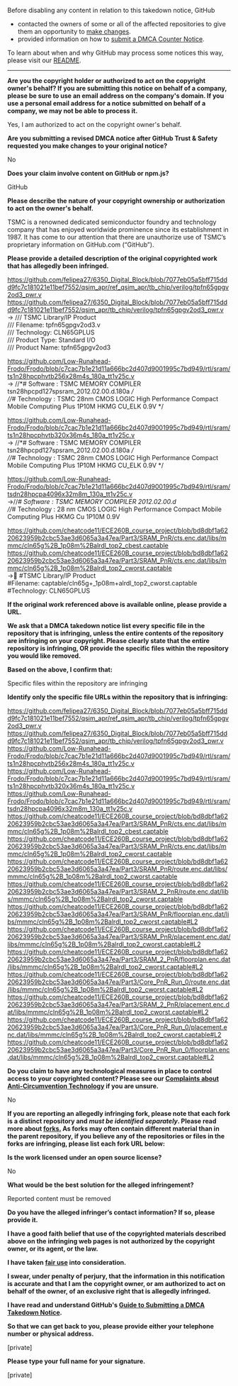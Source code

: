 Before disabling any content in relation to this takedown notice, GitHub
- contacted the owners of some or all of the affected repositories to give them an opportunity to [make changes](https://docs.github.com/en/github/site-policy/dmca-takedown-policy#a-how-does-this-actually-work).
- provided information on how to [submit a DMCA Counter Notice](https://docs.github.com/en/articles/guide-to-submitting-a-dmca-counter-notice).

To learn about when and why GitHub may process some notices this way, please visit our [README](https://github.com/github/dmca/blob/master/README.md#anatomy-of-a-takedown-notice).

---

**Are you the copyright holder or authorized to act on the copyright owner's behalf? If you are submitting this notice on behalf of a company, please be sure to use an email address on the company's domain. If you use a personal email address for a notice submitted on behalf of a company, we may not be able to process it.**

Yes, I am authorized to act on the copyright owner's behalf.

**Are you submitting a revised DMCA notice after GitHub Trust & Safety requested you make changes to your original notice?**

No

**Does your claim involve content on GitHub or npm.js?**

GitHub

**Please describe the nature of your copyright ownership or authorization to act on the owner's behalf.**

TSMC is a renowned dedicated semiconductor foundry and technology company that has enjoyed worldwide prominence since its establishment in 1987. It has come to our attention that there are unauthorize use of TSMC’s proprietary information on GitHub.com (“GitHub”).

**Please provide a detailed description of the original copyrighted work that has allegedly been infringed.**

https://github.com/felipea27/6350_Digital_Block/blob/7077eb05a5bff715ddd9fc7c181021e11bef7552/qsim_apr/ref_qsim_apr/tb_chip/verilog/tpfn65gpgv2od3_pwr.v  
https://github.com/felipea27/6350_Digital_Block/blob/7077eb05a5bff715ddd9fc7c181021e11bef7552/qsim_apr/tb_chip/verilog/tpfn65gpgv2od3_pwr.v  
-> /// TSMC Library/IP Product  
/// Filename: tpfn65gpgv2od3.v  
/// Technology: CLN65GPLUS  
/// Product Type: Standard I/O  
/// Product Name: tpfn65gpgv2od3  

https://github.com/Low-Runahead-Frodo/Frodo/blob/c7cac7b1e21d11a666bc2d407d9001995c7bd949/rtl/sram/ts1n28hpcphvtb256x28m4s_180a_tt1v25c.v  
-> //*# Software : TSMC MEMORY COMPILER tsn28hpcpd127spsram_2012.02.00.d.180a */  
//*# Technology : TSMC 28nm CMOS LOGIC High Performance Compact Mobile Computing Plus 1P10M HKMG CU_ELK 0.9V */  

https://github.com/Low-Runahead-Frodo/Frodo/blob/c7cac7b1e21d11a666bc2d407d9001995c7bd949/rtl/sram/ts1n28hpcphvtb320x36m4s_180a_tt1v25c.v  
-> //*# Software : TSMC MEMORY COMPILER tsn28hpcpd127spsram_2012.02.00.d.180a */  
//*# Technology : TSMC 28nm CMOS LOGIC High Performance Compact Mobile Computing Plus 1P10M HKMG CU_ELK 0.9V */  

https://github.com/Low-Runahead-Frodo/Frodo/blob/c7cac7b1e21d11a666bc2d407d9001995c7bd949/rtl/sram/tsdn28hpcpa4096x32m8m_130a_tt1v25c.v  
->//*# Software : TSMC MEMORY COMPILER 2012.02.00.d  
//*# Technology : 28 nm CMOS LOGIC High Performance Compact Mobile Computing Plus HKMG Cu 1P10M 0.9V  

https://github.com/cheatcode11/ECE260B_course_project/blob/bd8dbf1a6220623959b2cbc53ae3d6065a3a47ea/Part3/SRAM_PnR/cts.enc.dat/libs/mmmc/cln65g%2B_1p08m%2Balrdl_top2_cbest.captable  
https://github.com/cheatcode11/ECE260B_course_project/blob/bd8dbf1a6220623959b2cbc53ae3d6065a3a47ea/Part3/SRAM_PnR/cts.enc.dat/libs/mmmc/cln65g%2B_1p08m%2Balrdl_top2_cworst.captable  
-> #TSMC Library/IP Product  
#Filename: captable/cln65g+_1p08m+alrdl_top2_cworst.captable  
#Technology: CLN65GPLUS

**If the original work referenced above is available online, please provide a URL.**

**We ask that a DMCA takedown notice list every specific file in the repository that is infringing, unless the entire contents of the repository are infringing on your copyright. Please clearly state that the entire repository is infringing, OR provide the specific files within the repository you would like removed.**

**Based on the above, I confirm that:**

Specific files within the repository are infringing

**Identify only the specific file URLs within the repository that is infringing:**

https://github.com/felipea27/6350_Digital_Block/blob/7077eb05a5bff715ddd9fc7c181021e11bef7552/qsim_apr/ref_qsim_apr/tb_chip/verilog/tpfn65gpgv2od3_pwr.v  
https://github.com/felipea27/6350_Digital_Block/blob/7077eb05a5bff715ddd9fc7c181021e11bef7552/qsim_apr/tb_chip/verilog/tpfn65gpgv2od3_pwr.v  
https://github.com/Low-Runahead-Frodo/Frodo/blob/c7cac7b1e21d11a666bc2d407d9001995c7bd949/rtl/sram/ts1n28hpcphvtb256x28m4s_180a_tt1v25c.v  
https://github.com/Low-Runahead-Frodo/Frodo/blob/c7cac7b1e21d11a666bc2d407d9001995c7bd949/rtl/sram/ts1n28hpcphvtb320x36m4s_180a_tt1v25c.v  
https://github.com/Low-Runahead-Frodo/Frodo/blob/c7cac7b1e21d11a666bc2d407d9001995c7bd949/rtl/sram/tsdn28hpcpa4096x32m8m_130a_tt1v25c.v  
https://github.com/cheatcode11/ECE260B_course_project/blob/bd8dbf1a6220623959b2cbc53ae3d6065a3a47ea/Part3/SRAM_PnR/cts.enc.dat/libs/mmmc/cln65g%2B_1p08m%2Balrdl_top2_cbest.captable  
https://github.com/cheatcode11/ECE260B_course_project/blob/bd8dbf1a6220623959b2cbc53ae3d6065a3a47ea/Part3/SRAM_PnR/cts.enc.dat/libs/mmmc/cln65g%2B_1p08m%2Balrdl_top2_cworst.captable  
https://github.com/cheatcode11/ECE260B_course_project/blob/bd8dbf1a6220623959b2cbc53ae3d6065a3a47ea/Part3/SRAM_PnR/route.enc.dat/libs/mmmc/cln65g%2B_1p08m%2Balrdl_top2_cworst.captable  
https://github.com/cheatcode11/ECE260B_course_project/blob/bd8dbf1a6220623959b2cbc53ae3d6065a3a47ea/Part3/SRAM_2_PnR/route.enc.dat/libs/mmmc/cln65g%2B_1p08m%2Balrdl_top2_cworst.captable  
https://github.com/cheatcode11/ECE260B_course_project/blob/bd8dbf1a6220623959b2cbc53ae3d6065a3a47ea/Part3/SRAM_PnR/floorplan.enc.dat/libs/mmmc/cln65g%2B_1p08m%2Balrdl_top2_cworst.captable#L2  
https://github.com/cheatcode11/ECE260B_course_project/blob/bd8dbf1a6220623959b2cbc53ae3d6065a3a47ea/Part3/SRAM_PnR/placement.enc.dat/libs/mmmc/cln65g%2B_1p08m%2Balrdl_top2_cworst.captable#L2  
https://github.com/cheatcode11/ECE260B_course_project/blob/bd8dbf1a6220623959b2cbc53ae3d6065a3a47ea/Part3/SRAM_2_PnR/floorplan.enc.dat/libs/mmmc/cln65g%2B_1p08m%2Balrdl_top2_cworst.captable#L2  
https://github.com/cheatcode11/ECE260B_course_project/blob/bd8dbf1a6220623959b2cbc53ae3d6065a3a47ea/Part3/Core_PnR_Run_0/route.enc.dat/libs/mmmc/cln65g%2B_1p08m%2Balrdl_top2_cworst.captable#L2  
https://github.com/cheatcode11/ECE260B_course_project/blob/bd8dbf1a6220623959b2cbc53ae3d6065a3a47ea/Part3/SRAM_2_PnR/placement.enc.dat/libs/mmmc/cln65g%2B_1p08m%2Balrdl_top2_cworst.captable#L2  
https://github.com/cheatcode11/ECE260B_course_project/blob/bd8dbf1a6220623959b2cbc53ae3d6065a3a47ea/Part3/Core_PnR_Run_0/placement.enc.dat/libs/mmmc/cln65g%2B_1p08m%2Balrdl_top2_cworst.captable#L2  
https://github.com/cheatcode11/ECE260B_course_project/blob/bd8dbf1a6220623959b2cbc53ae3d6065a3a47ea/Part3/Core_PnR_Run_0/floorplan.enc.dat/libs/mmmc/cln65g%2B_1p08m%2Balrdl_top2_cworst.captable#L2  

**Do you claim to have any technological measures in place to control access to your copyrighted content? Please see our <a href="https://docs.github.com/articles/guide-to-submitting-a-dmca-takedown-notice#complaints-about-anti-circumvention-technology">Complaints about Anti-Circumvention Technology</a> if you are unsure.**

No

**If you are reporting an allegedly infringing fork, please note that each fork is a distinct repository and <i>must be identified separately</i>. Please read more about <a href="https://docs.github.com/articles/dmca-takedown-policy#b-what-about-forks-or-whats-a-fork">forks.</a> As forks may often contain different material than in the parent repository, if you believe any of the repositories or files in the forks are infringing, please list each fork URL below:**

**Is the work licensed under an open source license?**

No

**What would be the best solution for the alleged infringement?**

Reported content must be removed

**Do you have the alleged infringer’s contact information? If so, please provide it.**

**I have a good faith belief that use of the copyrighted materials described above on the infringing web pages is not authorized by the copyright owner, or its agent, or the law.**

**I have taken <a href="https://www.lumendatabase.org/topics/22">fair use</a> into consideration.**

**I swear, under penalty of perjury, that the information in this notification is accurate and that I am the copyright owner, or am authorized to act on behalf of the owner, of an exclusive right that is allegedly infringed.**

**I have read and understand GitHub's <a href="https://docs.github.com/articles/guide-to-submitting-a-dmca-takedown-notice/">Guide to Submitting a DMCA Takedown Notice</a>.**

**So that we can get back to you, please provide either your telephone number or physical address.**

[private]

**Please type your full name for your signature.**

[private]
